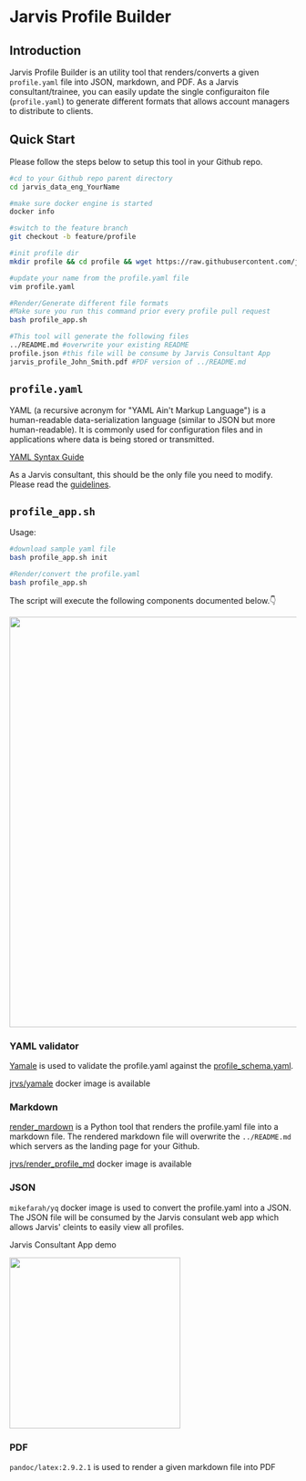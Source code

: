 # Jarvis Profile Builder

## Introduction

Jarvis Profile Builder is an utility tool that renders/converts a given `profile.yaml` file into JSON, markdown, and PDF. As a Jarvis consultant/trainee, you can easily update the single configuraiton file (`profile.yaml`) to generate different formats that allows account managers to distribute to clients.



## Quick Start 

Please follow the steps below to setup this tool in your Github repo. 

```bash
#cd to your Github repo parent directory
cd jarvis_data_eng_YourName

#make sure docker engine is started
docker info

#switch to the feature branch
git checkout -b feature/profile

#init profile dir
mkdir profile && cd profile && wget https://raw.githubusercontent.com/jarviscanada/jarvis_profile_builder/master/profile_app.sh -O profile_app.sh && bash profile_app.sh init

#update your name from the profile.yaml file
vim profile.yaml

#Render/Generate different file formats
#Make sure you run this command prior every profile pull request
bash profile_app.sh

#This tool will generate the following files
../README.md #overwrite your existing README
profile.json #this file will be consume by Jarvis Consultant App
jarvis_profile_John_Smith.pdf #PDF version of ../README.md
```

## `profile.yaml`
YAML (a recursive acronym for "YAML Ain't Markup Language") is a human-readable data-serialization language (similar to JSON but more human-readable). It is commonly used for configuration files and in applications where data is being stored or transmitted.

[YAML Syntax Guide](https://rollout.io/blog/yaml-tutorial-everything-you-need-get-started/)

As a Jarvis consultant, this should be the only file you need to modify. Please read the [guidelines](https://www.notion.so/jarviscanada/Updating-Build-Your-Jarvis-Profile-01f001361c694b9bae7f1e53d0d1c93a).

## `profile_app.sh`
Usage:
```bash
#download sample yaml file
bash profile_app.sh init

#Render/convert the profile.yaml
bash profile_app.sh
```
The script will execute the following components documented below.👇

<img src="https://i.imgur.com/x9d1uHC.jpg" width="720">

### YAML validator
[Yamale](https://github.com/23andMe/Yamale) is used to validate the profile.yaml against the [profile_schema.yaml](./yamale/profile_schema.yaml). 

[jrvs/yamale](https://hub.docker.com/r/jrvs/yamale) docker image is available

### Markdown
[render_mardown](./render_markdown) is a Python tool that renders the profile.yaml file into a markdown file. The rendered markdown file will overwrite the `../README.md` which servers as the landing page for your Github.

[jrvs/render_profile_md](https://hub.docker.com/r/jrvs/render_profile_md) docker image is available

### JSON
`mikefarah/yq` docker image is used to convert the profile.yaml into a JSON. The JSON file will be consumed by the Jarvis consulant web app which allows Jarvis' cleints to easily view all profiles.

Jarvis Consultant App demo

<img src="https://imgur.com/yVaQc8L.gif" width="300">

### PDF
`pandoc/latex:2.9.2.1` is used to render a given markdown file into PDF